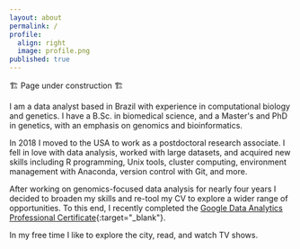 ```yaml
---
layout: about
permalink: /
profile:
  align: right
  image: profile.png
published: true
---
```

🏗 Page under construction 🏗

I am a data analyst based in Brazil with experience in computational biology and genetics. I have a B.Sc. in biomedical science, and a Master's and PhD in genetics, with an emphasis on genomics and bioinformatics.

In 2018 I moved to the USA to work as a postdoctoral research associate. I fell in love with data analysis, worked with large datasets, and acquired new skills including R programming, Unix tools, cluster computing, environment management with Anaconda, version control with Git, and more.

After working on genomics-focused data analysis for nearly four years I decided to broaden my skills and re-tool my CV to explore a wider range of opportunities. To this end, I recently completed the [Google Data Analytics Professional Certificate](https://www.coursera.org/professional-certificates/google-data-analytics){:target="_blank"}.

In my free time I like to explore the city, read, and watch TV shows.

<div data-iframe-width="112.5" data-iframe-height="202.5" data-share-badge-id="f0090011-6e19-4618-8161-9aaacb3b79f7" data-share-badge-host="https://www.credly.com" style="float:none;position:relative;"></div><script type="text/javascript" async src="//cdn.credly.com/assets/utilities/embed.js"></script>
